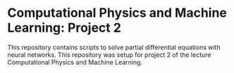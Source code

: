 # Computational Physics and Machine Learning: Project 2

This repository contains scripts to solve partial differential equations with neural networks. This repository was setup for project 2 of the lecture Computational Physics and Machine Learning.
